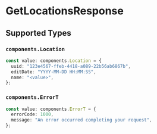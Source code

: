 # GetLocationsResponse


## Supported Types

### `components.Location`

```typescript
const value: components.Location = {
  uuid: "123e4567-ffeb-4418-a089-22b56ab6867b",
  editDate: "YYYY-MM-DD HH:MM:SS",
  name: "<value>",
};
```

### `components.ErrorT`

```typescript
const value: components.ErrorT = {
  errorCode: 1000,
  message: "An error occurred completing your request",
};
```

